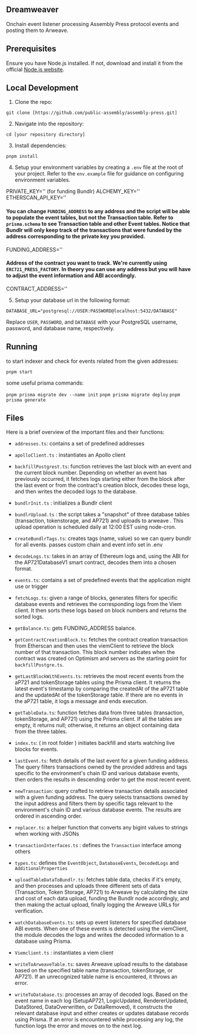 ## Dreamweaver

Onchain event listener processing Assembly Press protocol events and posting them to Arweave.

## Prerequisites

Ensure you have Node.js installed. If not, download and install it from the official [Node.js website](https://nodejs.org/en/download/).

## Local Development

1. Clone the repo:

```
git clone [https://github.com/public-assembly/assembly-press.git]
```

2. Navigate into the repository:

```
cd [your repository directory]
```

3. Install dependencies:

```
pnpm install
```

4. Setup your environment variables by creating a `.env` file at the root of your project. Refer to the `env.example` file for guidance on configuring environment variables.

PRIVATE_KEY='' (for funding Bundlr)
ALCHEMY_KEY=''
ETHERSCAN_API_KEY=''

#### You can change `FUNDING_ADDRESS` to any address and the script will be able to populate the event tables, but not the Transaction table. Refer to `prisma.schema` to see Transaction table and other Event tables. Notice that Bundlr will only keep track of the transactions that were funded by the address corresponding to the private key you provided.

FUNDING_ADDRESS=''

#### Address of the contract you want to track. We're currently using `ERC721_PRESS_FACTORY`. In theory you can use any address but you will have to adjust the event information and ABI accordingly.

CONTRACT_ADDRESS=''

5. Setup your database url in the following format:

```
DATABASE_URL="postgresql://USER:PASSWORD@localhost:5432/DATABASE"
```

Replace `USER`, `PASSWORD`, and `DATABASE` with your PostgreSQL username, password, and database name, respectively.

## Running

to start indexer and check for events related from the given addresses:

`pnpm start`

some useful prisma commands:

`pnpm prisma migrate dev --name init`
`pnpm prisma migrate deploy`
`pnpm prisma generate`

## Files

Here is a brief overview of the important files and their functions:

- `addresses.ts`: contains a set of predefined addresses

- `apolloClient.ts` : instantiates an Apollo client

- `backfillPostgrest.ts`: function retrieves the last block with an event and the current block number. Depending on whether an event has previously occurred, it fetches logs starting either from the block after the last event or from the contract's creation block, decodes these logs, and then writes the decoded logs to the database.

- `bundlrInit.ts` : initializes a Bundlr client

- `bundlrUpload.ts` : the script takes a "snapshot" of three database tables (transaction, tokenstorage, and AP721) and uploads to arweave . This upload operation is scheduled daily at 12:00 EST using node-cron.

- `createBundlrTags.ts`: creates tags (name, value) so we can query bundlr for all events. passes custom chain and event info set in .env

- `decodeLogs.ts`: takes in an array of Ethereum logs and, using the ABI for the AP721DatabaseV1 smart contract, decodes them into a chosen format.

- `events.ts`: contains a set of predefined events that the application might use or trigger

- `fetchLogs.ts`: given a range of blocks, generates filters for specific database events and retrieves the corresponding logs from the Viem client. It then sorts these logs based on block numbers and returns the sorted logs.

- `getBalance.ts`: gets FUNDING_ADDRESS balance.

- `getContractCreationBlock.ts`: fetches the contract creation transaction from Etherscan and then uses the viemClient to retrieve the block number of that transaction. This block number indicates when the contract was created on Optimism and servers as the starting point for `backfillPostgre.ts`.

- `getLastBlockWithEvents.ts`: retrieves the most recent events from the aP721 and tokenStorage tables using the Prisma client. It returns the latest event's timestamp by comparing the createdAt of the aP721 table and the updatedAt of the tokenStorage table. If there are no events in the aP721 table, it logs a message and ends execution.

- `getTableData.ts`: function fetches data from three tables (transaction, tokenStorage, and AP721) using the Prisma client. If all the tables are empty, it returns null; otherwise, it returns an object containing data from the three tables.

- `index.ts`: ( in root folder ) initiates backfill and starts watching live blocks for events.

- `lastEvent.ts`: fetch details of the last event for a given funding address. The query filters transactions owned by the provided address and tags specific to the environment's chain ID and various database events, then orders the results in descending order to get the most recent event.

- `newTransaction`: query crafted to retrieve transaction details associated with a given funding address. The query selects transactions owned by the input address and filters them by specific tags relevant to the environment's chain ID and various database events. The results are ordered in ascending order.

- `replacer.ts`: a helper function that converts any bigint values to strings when working with JSONs

- `transactionInterfaces.ts` : defines the `Transaction` interface among others

- `types.ts`: defines the `EventObject`, `DatabaseEvents`, `DecodedLogs` and `AdditionalProperties`

- `uploadTableDataToBundlr.ts`: fetches table data, checks if it's empty, and then processes and uploads three different sets of data (Transaction, Token Storage, AP721) to Arweave by calculating the size and cost of each data upload, funding the Bundlr node accordingly, and then making the actual upload, finally logging the Arweave URLs for verification.

- `watchDatabaseEvents.ts`: sets up event listeners for specified database ABI events. When one of these events is detected using the viemClient, the module decodes the logs and writes the decoded information to a database using Prisma.

- `Viemclient.ts` : instantiates a viem client

- `writeToArweaveTable.ts`: saves Arweave upload results to the database based on the specified table name (transaction, tokenStorage, or AP721). If an unrecognized table name is encountered, it throws an error.

- `writeToDatabase.ts`: processes an array of decoded logs. Based on the event name in each log (SetupAP721, LogicUpdated, RendererUpdated, DataStored, DataOverwritten, or DataRemoved), it constructs the relevant database input and either creates or updates database records using Prisma. If an error is encountered while processing any log, the function logs the error and moves on to the next log.
